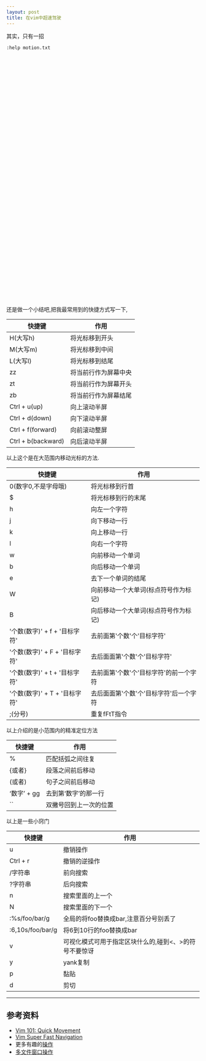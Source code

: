 ```yaml
---
layout: post
title: 在vim中超速驾驶
---
```

其实，只有一招


```
:help motion.txt
```
&nbsp;

&nbsp;

&nbsp;

&nbsp;

&nbsp;

&nbsp;
&nbsp;

&nbsp;

&nbsp;

&nbsp;

&nbsp;

&nbsp;
&nbsp;

&nbsp;

&nbsp;

&nbsp;

&nbsp;

&nbsp;
&nbsp;

&nbsp;

&nbsp;

&nbsp;

&nbsp;

&nbsp;

还是做一个小结吧,把我最常用到的快捷方式写一下,

|快捷键 |    作用 |
|---   | ----   |
| H(大写h) |将光标移到开头 |
|M(大写m) | 将光标移到中间 |
|L(大写l) | 将光标移到结尾 |
|zz | 将当前行作为屏幕中央 |
|zt | 将当前行作为屏幕开头 |
|zb | 将当前行作为屏幕结尾 |
|Ctrl + u(up) | 向上滚动半屏 |
|Ctrl + d(down)|  向下滚动半屏|
|Ctrl + f(forward)|  向前滚动整屏 |
|Ctrl + b(backward)|  向后滚动半屏 |

以上这个是在大范围内移动光标的方法.

|快捷键 |    作用 |
|---   | ----   |
| 0(数字0,不是字母哦) |将光标移到行首 |
| $ |将光标移到行的末尾|
|h | 向左一个字符 |
|j | 向下移动一行|
|k | 向上移动一行|
|l | 向右一个字符|
| w | 向前移动一个单词|
|b | 向后移动一个单词|
|e | 去下一个单词的结尾|
| W | 向前移动一个大单词(标点符号作为标记)|
|B | 向后移动一个大单词(标点符号作为标记)|
|'个数(数字)' + f + '目标字符'|去前面第'个数'个'目标字符'|
|'个数(数字)' + F + '目标字符'|去后面面第'个数'个'目标字符'|
|'个数(数字)' + t + '目标字符'|去前面第'个数'个'目标字符'的前一个字符|
|'个数(数字)' + T + '目标字符'|去后面面第'个数'个'目标字符'后一个字符|
|;(分号)|重复fFtT指令|

以上介绍的是小范围内的精准定位方法

|快捷键 |    作用 |
|---   | ----   |
|% |匹配括弧之间往复 |
|{或者} |段落之间前后移动 |
|(或者) |句子之间前后移动 |
|‘数字’ + gg| 去到第‘数字’的那一行|
|\`\` | 双撇号回到上一次的位置|

以上是一些小窍门

|快捷键 |    作用 |
|---   | ----   |
|u |撤销操作 |
|Ctrl + r |撤销的逆操作 |
| \/字符串 | 前向搜索|
| \?字符串 | 后向搜索|
|n |搜索里面的上一个 |
|N |搜索里面的下一个|
|:%s/foo/bar/g|全局的将foo替换成bar,注意百分号别丢了|
|:6,10s/foo/bar/g|将6到10行的foo替换成bar|
|v|可视化模式可用于指定区块什么的,碰到<、>的符号不要惊讶|
|y| yank复制|
|p|黏贴|
|d|剪切|



---
## 参考资料
- [Vim 101: Quick Movement](https://medium.com/usevim/vim-101-quick-movement-c12889e759e0)
- [Vim Super Fast Navigation](https://stackoverflow.com/questions/8750275/vim-super-fast-navigation)
- 更多有趣的[操作](https://vim.fandom.com/wiki/Copy,_cut_and_paste)
- [多文件窗口操作](https://www.cs.oberlin.edu/~kuperman/help/vim/windows.html)
